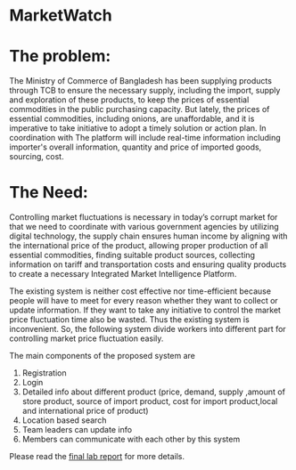 # MarketWatch
 
# The problem: 
The Ministry of Commerce of Bangladesh has been supplying products 
through TCB to ensure the necessary supply, including the import, supply and exploration 
of these products, to keep the prices of essential commodities in the public purchasing 
capacity. But lately, the prices of essential commodities, including onions, are 
unaffordable, and it is imperative to take initiative to adopt a timely solution or action plan. 
In coordination with The platform will include real-time information including importer's 
overall information, quantity and price of imported goods, sourcing, cost.


# The Need: 
Controlling market fluctuations is necessary in today’s corrupt market for that 
we need to coordinate with various government agencies by utilizing digital technology, 
the supply chain ensures human income by aligning with the international price of the 
product, allowing proper production of all essential commodities, finding suitable product 
sources, collecting information on tariff and transportation costs and ensuring quality 
products to create a necessary Integrated Market Intelligence Platform.

The existing system is neither cost effective nor time-efficient because people will have 
to meet for every reason whether they want to collect or update information. If they want 
to take any initiative to control the market price fluctuation time also be wasted. Thus the 
existing system is inconvenient. So, the following system divide workers into different part 
for controlling market price fluctuation easily.

The main components of the proposed system are
1. Registration
2. Login
3. Detailed info about different product (price, demand, supply ,amount of store 
product, source of import product, cost for import product,local and international 
price of product)
4. Location based search
5. Team leaders can update info
6. Members can communicate with each other by this system

Please read the [final lab report](https://github.com/Akram1871/MarketWatch/blob/main/Lab%20Reports/Group%20E%20Final%20Report.pdf) for more details.



